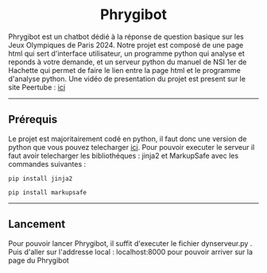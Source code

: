 <h1 align=center>Phrygibot</h1>

<p>
  Phrygibot est un chatbot dédié à la réponse de question basique sur les Jeux Olympiques de Paris 2024. Notre projet est composé de une page html qui sert d'interface utilisateur, un programme python qui analyse et reponds à votre demande, et un serveur python du manuel de NSI 1er de Hachette qui permet de faire le lien entre la page html et le programme d'analyse python. Une vidéo de presentation du projet est present sur le site Peertube : <a href="">ici</a>
</p>

----

<h2>Prérequis</h2>

<p>
  Le projet est majoritairement codé en python, il faut donc une version de python que vous pouvez telecharger <a href="https://www.python.org/downloads/">ici</a>. Pour pouvoir executer le serveur il faut avoir telecharger les bibliothéques : jinja2 et MarkupSafe avec les commandes suivantes : 
</p>

```
pip install jinja2
```
```
pip install markupsafe
```

----

<h2>Lancement</h2>

<p>
  Pour pouvoir lancer Phrygibot, il suffit d'executer le fichier dynserveur.py . Puis d'aller sur l'addresse local : localhost:8000 pour pouvoir arriver sur la page du Phrygibot 
</p>
